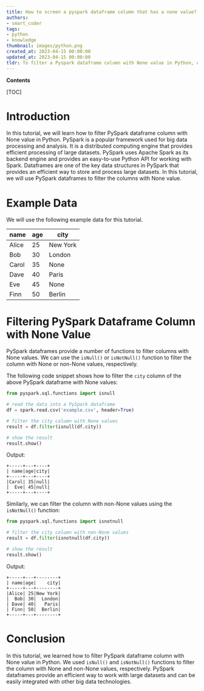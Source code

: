 ```yaml
---
title: How to screen a pyspark dataframe column that has a none value?
authors:
- smart_coder
tags:
- python
- knowledge
thumbnail: images/python.png
created_at: 2023-04-15 00:00:00
updated_at: 2023-04-15 00:00:00
tldr: To filter a Pyspark dataframe column with None value in Python, use `.isNull()` function on the desired column.
---
```


**Contents**

[TOC]

# Introduction

In this tutorial, we will learn how to filter PySpark dataframe column with None value in Python. PySpark is a popular framework used for big data processing and analysis. It is a distributed computing engine that provides efficient processing of large datasets. PySpark uses Apache Spark as its backend engine and provides an easy-to-use Python API for working with Spark. Dataframes are one of the key data structures in PySpark that provides an efficient way to store and process large datasets. In this tutorial, we will use PySpark dataframes to filter the columns with None value.


# Example Data

We will use the following example data for this tutorial. 


| name   | age | city     |
|-------|-----|----------|
| Alice | 25  | New York |
| Bob   | 30  | London   |
| Carol | 35  | None     |
| Dave  | 40  | Paris    |
| Eve   | 45  | None     |
| Finn  | 50  | Berlin   |


# Filtering PySpark Dataframe Column with None Value

PySpark dataframes provide a number of functions to filter columns with None values. We can use the `isNull()` or `isNotNull()` function to filter the column with None or non-None values, respectively.

The following code snippet shows how to filter the `city` column of the above PySpark dataframe with None values:

```python
from pyspark.sql.functions import isnull

# read the data into a PySpark dataframe
df = spark.read.csv('example.csv', header=True)

# filter the city column with None values
result = df.filter(isnull(df.city))

# show the result
result.show()
```

Output:
```
+-----+---+----+
| name|age|city|
+-----+---+----+
|Carol| 35|null|
|  Eve| 45|null|
+-----+---+----+
```

Similarly, we can filter the column with non-None values using the `isNotNull()` function:

```python
from pyspark.sql.functions import isnotnull

# filter the city column with non-None values
result = df.filter(isnotnull(df.city))

# show the result
result.show()
```

Output:
```
+-----+---+--------+
| name|age|    city|
+-----+---+--------+
|Alice| 25|New York|
|  Bob| 30|  London|
| Dave| 40|   Paris|
| Finn| 50|  Berlin|
+-----+---+--------+
```


# Conclusion

In this tutorial, we learned how to filter PySpark dataframe column with None value in Python. We used `isNull()` and `isNotNull()` functions to filter the column with None and non-None values, respectively. PySpark dataframes provide an efficient way to work with large datasets and can be easily integrated with other big data technologies.
